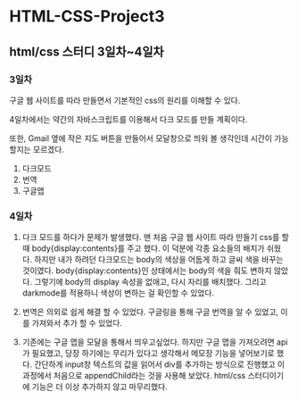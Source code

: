 # HTML-CSS-Project3
## html/css 스터디 3일차~4일차

### 3일차
구글 웹 사이트를 따라 만들면서 기본적인 css의 원리를 이해할 수 있다.

4일차에서는 약간의 자바스크립트를 이용해서 다크 모드를 만들 계획이다.

또한, Gmail 옆에 작은 지도 버튼을 만들어서 모달창으로 띄워 볼 생각인데 시간이 가능할지는 모르겠다.

1. 다크모드
2. 번역
3. 구글맵

### 4일차
1. 다크 모드를 하다가 문제가 발생했다. 맨 처음 구글 웹 사이트 따라 만들기 css를 할 때 body{display:contents}를 주고 했다. 이 덕분에 각종 요소들의 배치가 쉬웠다. 하지만 내가 하려던 다크모드는 body의 색상을 어둡게 하고 글씨 색을 바꾸는 것이였다. body{display:contents}인 상태에서는 body의 색을 줘도 변하지 않았다. 그렇기에 body의 display 속성을 없애고, 다시 자리를 배치했다. 그리고 darkmode를 적용하니 색상이 변하는 걸 확인할 수 있었다.

2. 번역은 의외로 쉽게 해결 할 수 있었다. 구글링을 통해 구글 번역을 알 수 있었고, 이를 가져와서 추가 할 수 있었다.
 
3. 기존에는 구글 맵을 모달을 통해서 띄우고싶었다. 하지만 구글 맵을 가져오려면 api가 필요했고, 당장 하기에는 무리가 있다고 생각해서 메모장 기능을 넣어보기로 했다. 간단하게 input창 텍스트의 값을 읽어서 div를 추가하는 방식으로 진행했고 이 과정에서 처음으로 appendChild라는 것을 사용해 보았다. html/css 스터디이기에 기능은 더 이상 추가하지 않고 마무리했다.
